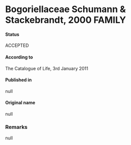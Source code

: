 Bogoriellaceae Schumann & Stackebrandt, 2000 FAMILY
=======

#### Status
ACCEPTED

#### According to
The Catalogue of Life, 3rd January 2011

#### Published in
null

#### Original name
null

### Remarks
null